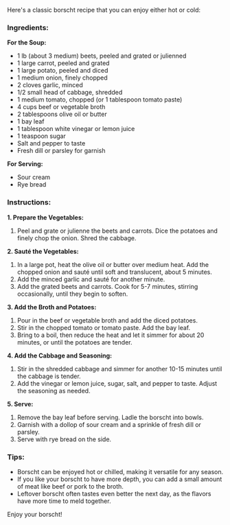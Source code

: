 Here's a classic borscht recipe that you can enjoy either hot or cold:

### Ingredients:
**For the Soup:**
- 1 lb (about 3 medium) beets, peeled and grated or julienned
- 1 large carrot, peeled and grated
- 1 large potato, peeled and diced
- 1 medium onion, finely chopped
- 2 cloves garlic, minced
- 1/2 small head of cabbage, shredded
- 1 medium tomato, chopped (or 1 tablespoon tomato paste)
- 4 cups beef or vegetable broth
- 2 tablespoons olive oil or butter
- 1 bay leaf
- 1 tablespoon white vinegar or lemon juice
- 1 teaspoon sugar
- Salt and pepper to taste
- Fresh dill or parsley for garnish

**For Serving:**
- Sour cream
- Rye bread

### Instructions:

**1. Prepare the Vegetables:**
   1. Peel and grate or julienne the beets and carrots. Dice the potatoes and finely chop the onion. Shred the cabbage.

**2. Sauté the Vegetables:**
   1. In a large pot, heat the olive oil or butter over medium heat. Add the chopped onion and sauté until soft and translucent, about 5 minutes.
   2. Add the minced garlic and sauté for another minute.
   3. Add the grated beets and carrots. Cook for 5-7 minutes, stirring occasionally, until they begin to soften.

**3. Add the Broth and Potatoes:**
   1. Pour in the beef or vegetable broth and add the diced potatoes.
   2. Stir in the chopped tomato or tomato paste. Add the bay leaf.
   3. Bring to a boil, then reduce the heat and let it simmer for about 20 minutes, or until the potatoes are tender.

**4. Add the Cabbage and Seasoning:**
   1. Stir in the shredded cabbage and simmer for another 10-15 minutes until the cabbage is tender.
   2. Add the vinegar or lemon juice, sugar, salt, and pepper to taste. Adjust the seasoning as needed.

**5. Serve:**
   1. Remove the bay leaf before serving. Ladle the borscht into bowls.
   2. Garnish with a dollop of sour cream and a sprinkle of fresh dill or parsley.
   3. Serve with rye bread on the side.

### Tips:
- Borscht can be enjoyed hot or chilled, making it versatile for any season.
- If you like your borscht to have more depth, you can add a small amount of meat like beef or pork to the broth.
- Leftover borscht often tastes even better the next day, as the flavors have more time to meld together.

Enjoy your borscht!